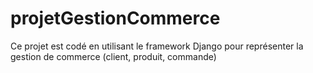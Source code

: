 # projetGestionCommerce
Ce projet est codé en utilisant le framework Django pour représenter la gestion de commerce (client, produit, commande)
